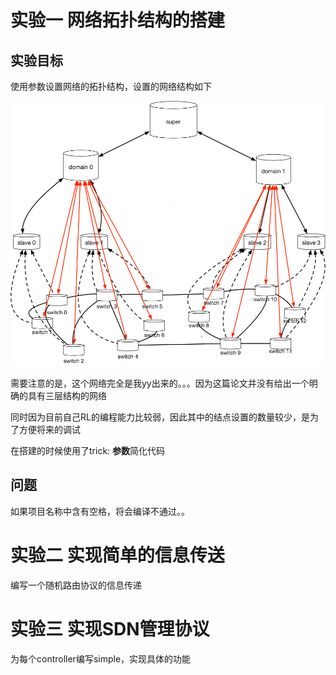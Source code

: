 # 实验一 网络拓扑结构的搭建

## 实验目标

使用参数设置网络的拓扑结构，设置的网络结构如下

![](SDN.png)

需要注意的是，这个网络完全是我yy出来的。。。因为这篇论文并没有给出一个明确的具有三层结构的网络

同时因为目前自己RL的编程能力比较弱，因此其中的结点设置的数量较少，是为了方便将来的调试

在搭建的时候使用了trick: **参数**简化代码

## 问题

如果项目名称中含有空格，将会编译不通过。。

# 实验二 实现简单的信息传送

编写一个随机路由协议的信息传递

# 实验三 实现SDN管理协议

为每个controller编写simple，实现具体的功能